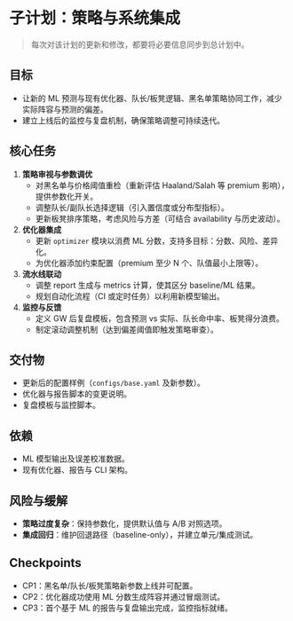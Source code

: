 # 子计划：策略与系统集成

> 每次对该计划的更新和修改，都要将必要信息同步到总计划中。

## 目标
- 让新的 ML 预测与现有优化器、队长/板凳逻辑、黑名单策略协同工作，减少实际阵容与预测的偏差。
- 建立上线后的监控与复盘机制，确保策略调整可持续迭代。

## 核心任务
1. **策略审视与参数调优**
   - 对黑名单与价格阈值重检（重新评估 Haaland/Salah 等 premium 影响），提供参数化开关。
   - 调整队长/副队长选择逻辑（引入置信度或分布型指标）。
   - 更新板凳排序策略，考虑风险与方差（可结合 availability 与历史波动）。
2. **优化器集成**
   - 更新 `optimizer` 模块以消费 ML 分数，支持多目标：分数、风险、差异化。
   - 为优化器添加约束配置（premium 至少 N 个、队值最小上限等）。
3. **流水线联动**
   - 调整 report 生成与 metrics 计算，使其区分 baseline/ML 结果。
   - 规划自动化流程（CI 或定时任务）以利用新模型输出。
4. **监控与反馈**
   - 定义 GW 后复盘模板，包含预测 vs 实际、队长命中率、板凳得分浪费。
   - 制定滚动调整机制（达到偏差阈值即触发策略审查）。

## 交付物
- 更新后的配置样例（`configs/base.yaml` 及新参数）。
- 优化器与报告脚本的变更说明。
- 复盘模板与监控脚本。

## 依赖
- ML 模型输出及误差校准数据。
- 现有优化器、报告与 CLI 架构。

## 风险与缓解
- **策略过度复杂**：保持参数化，提供默认值与 A/B 对照选项。
- **集成回归**：维护回退路径（baseline-only），并建立单元/集成测试。

## Checkpoints
- CP1：黑名单/队长/板凳策略新参数上线并可配置。
- CP2：优化器成功使用 ML 分数生成阵容并通过冒烟测试。
- CP3：首个基于 ML 的报告与复盘输出完成，监控指标就绪。

